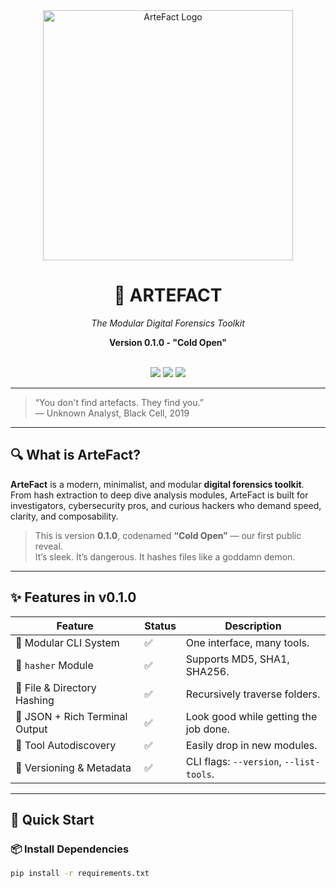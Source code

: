 <div align="center">
  <img src="https://user-images.githubusercontent.com/000000/artefact-logo-dark.png" width="400" alt="ArteFact Logo" />
  <h1>🧠 ARTEFACT</h1>
  <p><i>The Modular Digital Forensics Toolkit</i></p>
  <p><b>Version 0.1.0 - "Cold Open"</b></p>
  <br />
  <img src="https://img.shields.io/badge/build-passing-brightgreen?style=flat-square"/>
  <img src="https://img.shields.io/badge/python-3.8+-blue?style=flat-square"/>
  <img src="https://img.shields.io/badge/license-MIT-yellow?style=flat-square"/>
</div>

---

> “You don't find artefacts. They find you.”  
> — Unknown Analyst, Black Cell, 2019

---

## 🔍 What is ArteFact?

**ArteFact** is a modern, minimalist, and modular **digital forensics toolkit**.  
From hash extraction to deep dive analysis modules, ArteFact is built for investigators, cybersecurity pros, and curious hackers who demand speed, clarity, and composability.

> This is version **0.1.0**, codenamed **“Cold Open”** — our first public reveal.  
> It’s sleek. It’s dangerous. It hashes files like a goddamn demon.

---

## ✨ Features in v0.1.0

| Feature                        | Status | Description |
|-------------------------------|--------|-------------|
| 🔹 Modular CLI System          | ✅     | One interface, many tools. |
| 🔸 `hasher` Module             | ✅     | Supports MD5, SHA1, SHA256. |
| 🔹 File & Directory Hashing   | ✅     | Recursively traverse folders. |
| 🔸 JSON + Rich Terminal Output| ✅     | Look good while getting the job done. |
| 🔹 Tool Autodiscovery          | ✅     | Easily drop in new modules. |
| 🔸 Versioning & Metadata       | ✅     | CLI flags: `--version`, `--list-tools`. |

---

## 🧪 Quick Start

### 📦 Install Dependencies

```bash
pip install -r requirements.txt
